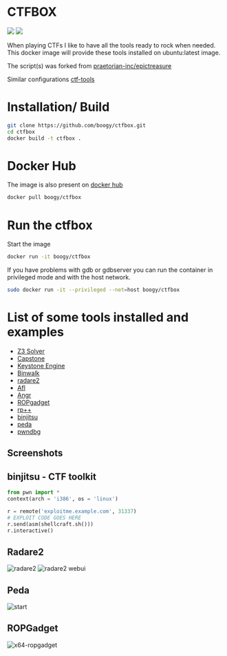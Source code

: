 CTFBOX
=======

[![](https://images.microbadger.com/badges/image/boogy/ctfbox.svg)](http://microbadger.com/images/boogy/ctfbox "Get your own image badge on microbadger.com") [![](https://images.microbadger.com/badges/version/boogy/ctfbox.svg)](http://microbadger.com/images/boogy/ctfbox "Get your own version badge on microbadger.com")

When playing CTFs I like to have all the tools ready to rock when needed.
This docker image will provide these tools installed on ubuntu:latest image.

The script(s) was forked from [praetorian-inc/epictreasure](https://github.com/praetorian-inc/epictreasure)

Similar configurations [ctf-tools](https://github.com/zardus/ctf-tools)

Installation/ Build
=====================

```bash
git clone https://github.com/boogy/ctfbox.git
cd ctfbox
docker build -t ctfbox .
```

Docker Hub
==========

The image is also present on [docker hub](https://hub.docker.com/r/boogy/ctfbox/)

```bash
docker pull boogy/ctfbox
```


Run the ctfbox
================

Start the image

```bash
docker run -it boogy/ctfbox
```

If you have problems with gdb or gdbserver you can run the container in privileged mode and with the host network.

```bash
sudo docker run -it --privileged --net=host boogy/ctfbox
```

List of some tools installed and examples
=============================================

  * [Z3 Solver](https://github.com/Z3Prover/z3)
  * [Capstone](https://github.com/aquynh/capstone)
  * [Keystone Engine](https://github.com/keystone-engine/keystone)
  * [Binwalk](http://binwalk.org/)
  * [radare2](https://github.com/radare/radare2)
  * [Afl](http://lcamtuf.coredump.cx/afl/)
  * [Angr](https://github.com/angr/angr)
  * [ROPgadget](https://github.com/JonathanSalwan/ROPgadget)
  * [rp++](https://github.com/0vercl0k/rp)
  * [binjitsu](https://github.com/binjitsu/binjitsu)
  * [peda](https://github.com/longld/peda)
  * [pwndbg](https://github.com/zachriggle/pwndbg)


Screenshots
------------

binjitsu - CTF toolkit
------------------------
```python
from pwn import *
context(arch = 'i386', os = 'linux')

r = remote('exploitme.example.com', 31337)
# EXPLOIT CODE GOES HERE
r.send(asm(shellcraft.sh()))
r.interactive()
```

Radare2
---------
![radare2](http://radare.org/r/img/r2cg.png)
![radare2 webui](http://radare.org/r/img/webui.png)

Peda
------
![start](http://i.imgur.com/P1BF5mp.png)


ROPGadget
-----------
![x64-ropgadget](http://shell-storm.org/project/ROPgadget/x64.png)


